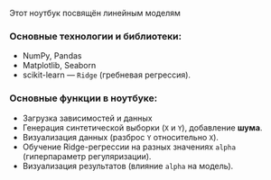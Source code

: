 Этот ноутбук посвящён линейным моделям

### Основные технологии и библиотеки:
* NumPy, Pandas
* Matplotlib, Seaborn
* scikit-learn — `Ridge` (гребневая регрессия).

### Основные функции в ноутбуке:
* Загрузка зависимостей и данных
* Генерация синтетической выборки (`X` и `Y`), добавление **шума**.
* Визуализация данных (разброс `Y` относительно `X`).
* Обучение Ridge-регрессии на разных значениях `alpha` (гиперпараметр регуляризации).
* Визуализация результатов (влияние `alpha` на модель).
